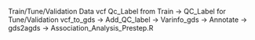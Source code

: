 
Train/Tune/Validation Data vcf
Qc_Label from Train -> QC_Label for Tune/Validation
vcf_to_gds -> Add_QC_label -> Varinfo_gds -> Annotate -> gds2agds -> Association_Analysis_Prestep.R
